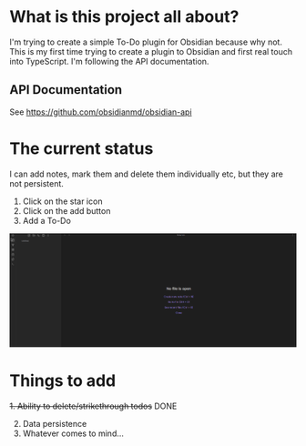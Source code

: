 # What is this project all about?

I'm trying to create a simple To-Do plugin for Obsidian because why not. This is my first time trying to create a plugin to Obsidian and first real touch into TypeScript. I'm following the API documentation.

## API Documentation

See https://github.com/obsidianmd/obsidian-api

# The current status

I can add notes, mark them and delete them individually etc, but they are not persistent.

1. Click on the star icon
2. Click on the add button
3. Add a To-Do

![Usage](images/Usage.gif)

# Things to add

~~1. Ability to delete/strikethrough todos~~ DONE

2. Data persistence
3. Whatever comes to mind...
